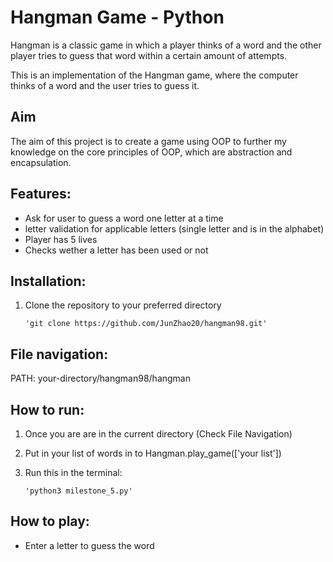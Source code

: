 # Hangman Game - Python

Hangman is a classic game in which a player thinks of a word and the other player tries to guess that word within a certain amount of attempts.

This is an implementation of the Hangman game, where the computer thinks of a word and the user tries to guess it.

## Aim

The aim of this project is to create a game using OOP to further my knowledge on the core principles of OOP, which are abstraction and encapsulation.

## Features:

- Ask for user to guess a word one letter at a time
- letter validation for applicable letters (single letter and is in the alphabet)
- Player has 5 lives
- Checks wether a letter has been used or not

## Installation:

1.  Clone the repository to your preferred directory

        'git clone https://github.com/JunZhao20/hangman98.git'

## File navigation:

PATH: your-directory/hangman98/hangman

## How to run:

1.  Once you are are in the current directory (Check File Navigation)

2.  Put in your list of words in to Hangman.play_game(['your list'])

3.  Run this in the terminal:

        'python3 milestone_5.py'

## How to play:

- Enter a letter to guess the word
